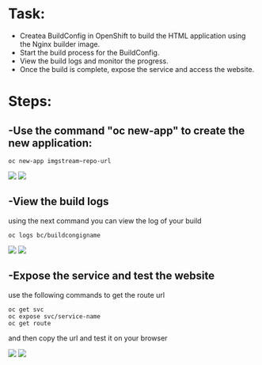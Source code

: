 # Task:
- Createa BuildConfig in OpenShift to build the HTML application using the Nginx builder image.
- Start the build process for the BuildConfig.
- View the build logs and monitor the progress.
- Once the build is complete, expose the service and access the website.

# Steps:
## -Use the command "oc new-app" to create the new application:
```
oc new-app imgstream~repo-url
```
<img src="https://github.com/Asem-Mohamed-321/iVolve-OJT/assets/167926594/83d8e01c-1283-4520-a453-7eb8a5039ab8">

<img src="https://github.com/Asem-Mohamed-321/iVolve-OJT/assets/167926594/5b8801b4-48e2-4a00-9de5-36d8cfb998e0">

## -View the build logs
using the next command you can view the log of your build 
```
oc logs bc/buildcongigname 
```

<img src="https://github.com/Asem-Mohamed-321/iVolve-OJT/assets/167926594/026d19c8-accb-44fa-b10b-9214b31fec49">

<img src="https://github.com/Asem-Mohamed-321/iVolve-OJT/assets/167926594/8b4f20a5-ee9c-40f0-b236-fce1de9dd074">

## -Expose the service and test the website
use the following commands to get the route url
```
oc get svc
oc expose svc/service-name
oc get route
```
and then copy the url and test it on your browser

<img src="https://github.com/Asem-Mohamed-321/iVolve-OJT/assets/167926594/fa88b33f-6ad9-40af-aa68-5f4803d91fab">

<img src="https://github.com/Asem-Mohamed-321/iVolve-OJT/assets/167926594/0e9bc0f8-2d75-433f-9520-12106426e96d">
